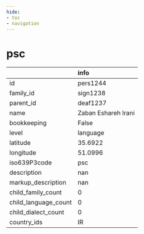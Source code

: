 ```yaml
---
hide:
- toc
- navigation
---
```

# psc
|                      | info                |
|:---------------------|:--------------------|
| id                   | pers1244            |
| family_id            | sign1238            |
| parent_id            | deaf1237            |
| name                 | Zaban Eshareh Irani |
| bookkeeping          | False               |
| level                | language            |
| latitude             | 35.6922             |
| longitude            | 51.0996             |
| iso639P3code         | psc                 |
| description          | nan                 |
| markup_description   | nan                 |
| child_family_count   | 0                   |
| child_language_count | 0                   |
| child_dialect_count  | 0                   |
| country_ids          | IR                  |